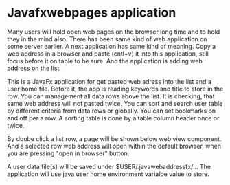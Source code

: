 # Javafxwebpages application

Many users will hold open web pages on the browser long time and to hold they in the mind also. There has been same kind of
web application on some server earlier. A next application has same kind of meaning. Copy a web address in a browser and 
paste (cntl+v) it into this application, still focus before it on table to be sure. And the application is adding web address on the list.

This is a JavaFx application for get pasted web adress into the list and a user home file. Before it, the app is reading keywords
 and title to store in the row. You can management all data rows above the list. It is checking, that same web address 
will not pasted twice. You can sort and search user table by different criteria from data rows or globally.
You can set bookmarks on and off per a row. A sorting table is done by a table column header once or twice.

By doube click a list row, a page will be shown below web view component. And a selected row web address will open 
within the default browser, when you are pressing "open in browser" button.

A user data file(s) will be saved under $USER/.javawebaddressfx/... The application will use java user home environment 
varialbe value to store.
